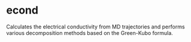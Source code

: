 econd
==============

Calculates the electrical conductivity from MD trajectories and performs various decomposition methods based on the Green-Kubo formula.
